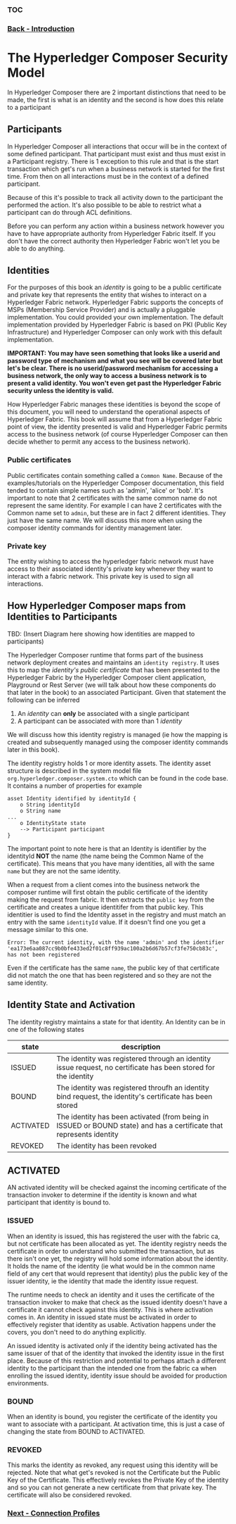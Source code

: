 ### [TOC](./TOC.md)
### [Back - Introduction](./introduction.md)

# The Hyperledger Composer Security Model
In Hyperledger Composer there are 2 important distinctions that need to be made, the first is what is an identity and the second is how does this relate to a participant

## Participants
In Hyperledger Composer all interactions that occur will be in the context of some defined participant. That participant must exist and thus must exist in a Participant registry. There is 1 exception to this rule and that is the start transaction which get's run when a business network is started for the first time. From then on all interactions must be in the context of a defined participant.

Because of this it's possible to track all activity down to the participant the performed the action. It's also possible to be able to restrict what a participant can do through ACL definitions.

Before you can perform any action within a business network however you have to have appropriate authority from Hyperledger Fabric itself. If you don't have the correct authority then Hyperledger Fabric won't let you be able to do anything.

## Identities
For the purposes of this book an _identity_ is going to be a public certificate and private key that represents the entity that wishes to interact on a Hyperledger Fabric network. Hyperledger Fabric supports the concepts of MSPs (Membership Service Provider) and is actually a pluggable implementation. You could provided your own implementation. The default implementation provided by Hyperledger Fabric is based on PKI (Public Key Infrastructure) and Hyperledger Composer can only work with this default implementation.

**IMPORTANT: You may have seen something that looks like a userid and password type of mechanism and what you see will be covered later but let's be clear. There is no userid/password mechanism for accessing a business network, the only way to access a business network is to present a valid identity. You won't even get past the Hyperledger Fabric security unless the identity is valid.**

How Hyperledger Fabric manages these identities is beyond the scope of this document, you will need to understand the operational aspects of Hyperledger Fabric. This book will assume that from a Hyperledger Fabric point of view, the identity presented is valid and Hyperledger Fabric permits access to the business network (of course Hyperledger Composer can then decide whether to permit any access to the business network).

### Public certificates
Public certificates contain something called a `Common Name`. Because of the examples/tutorials on the Hyperledger Composer documentation, this field tended to contain simple names such as 'admin', 'alice' or 'bob'. It's important to note that 2 certificates with the same common name do not represent the same identity. For example I can have 2 certificates with the Common name set to `admin`, but these are in fact 2 different identities. They just have the same name. We will discuss this more when using the composer identity commands for identity management later.

### Private key
The entity wishing to access the hyperledger fabric network must have access to their associated identity's private key whenever they want to interact with a fabric network. This private key is used to sign all interactions.

## How Hyperledger Composer maps from Identities to Participants
TBD: (Insert Diagram here showing how identities are mapped to participants)

The Hyperledger Composer runtime that forms part of the business network deployment creates and maintains an `identity registry`. It uses this to map the _identity's public certificate_ that has been presented to the Hyperledger Fabric by the Hyperledger Composer client application, Playground or Rest Server (we will talk about how these components do that later in the book) to an associated Participant.
Given that statement the following can be inferred

1. An _identity_ can **only** be associated with a single participant
2. A participant can be associated with more than 1 _identity_

We will discuss how this identity registry is managed (ie how the mapping is created and subsequently managed using the composer identity commands later in this book).

The identity registry holds 1 or more identity assets. The identity asset structure is described in the system model file `org.hyperledger.composer.system.cto` which can be found in the code base. It contains a number of properties for example

```
asset Identity identified by identityId {
    o String identityId
    o String name
...
    o IdentityState state
    --> Participant participant
}
```
The important point to note here is that an Identity is identifier by the identityId **NOT** the name (the name being the Common Name of the certificate). This means that you have many identities, all with the same `name` but they are not the same identity.

When a request from a client comes into the business network the composer runtime will first obtain the public certificate of the identity making the request from fabric. It then extracts the `public key` from the certificate and creates a unique identitifer from that public key. This identitier is used to find the Identity asset in the registry and must match an entry with the same `identityId` value. If it doesn't find one you get a message similar to this one.
```
Error: The current identity, with the name 'admin' and the identifier 'ea173e6aa087cc9b0bfe433ed2f01c8ff939ac100a2b6d67b57cf3fe750cb83c', has not been registered
```
Even if the certificate has the same `name`, the public key of that certificate did not match the one that has been registered and so they are not the same identity.

## Identity State and Activation
The identity registry maintains a state for that identity. An Identity can be in one of the following states

| state | description |
| ------| -------- |
| ISSUED | The identity was registered through an identity issue request, no certificate has been stored for the identity |
| BOUND | The identity was registered throufh an identity bind request, the identity's certificate has been stored |
| ACTIVATED | The identity has been activated (from being in ISSUED or BOUND state) and has a certificate that represents identity |
| REVOKED | The identity has been revoked |

## ACTIVATED
AN activated identity will be checked against the incoming certificate of the transaction invoker to determine if the identity is known and what participant that identity is bound to.

### ISSUED
When an identity is issued, this has registered the user with the fabric ca, but not certificate has been allocated as yet. The identity registry needs the certificate in order to understand who submitted the transaction, but as there isn't one yet, the registry will hold some information about the identity. It holds the name of the identity (ie what would be in the common name field of any cert that would represent that identity) plus the public key of the issuer identity, ie the identity that made the identity issue request. 

The runtime needs to check an identity and it uses the certificate of the transaction invoker to make that check as the issued identity doesn't have a certificate it cannot check against this identity. This is where activation comes in. An identity in issued state must be activated in order to effectively register that identity as usable. Activation happens under the covers, you don't need to do anything explicitly. 

An issued identity is activated only if the identity being activated has the same issuer of that of the identity that invoked the identity issue in the first place. Because of this restriction and potential to perhaps attach a different identity to the participant than the intended one from the fabric ca when enrolling the issued identity, identity issue should be avoided for production environments.

### BOUND
When an identity is bound, you register the certificate of the identity you want to associate with a participant. At activation time, this is just a case of changing the state from BOUND to ACTIVATED. 


### REVOKED
This marks the identity as revoked, any request using this identity will be rejected. Note that what get's revoked is not the Certificate but the Public Key of the Certificate. This effectively revokes the Private Key of the identity and so you can not generate a new certificate from that private key. The certificate will also be considered revoked.

### [Next - Connection Profiles](./connectionprofiles.md)

